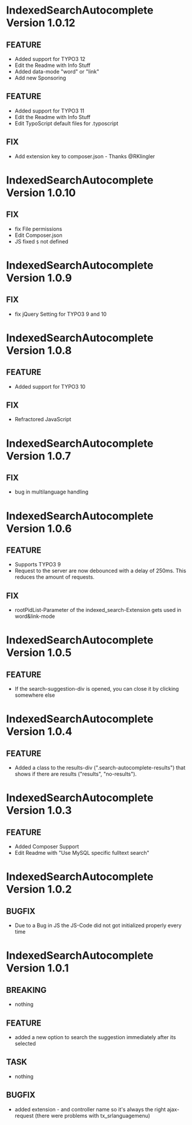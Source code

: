 # IndexedSearchAutocomplete Version 1.0.12

## FEATURE
- Added support for TYPO3 12
- Edit the Readme with Info Stuff
- Added data-mode "word" or "link"
- Add new Sponsoring

## FEATURE
- Added support for TYPO3 11
- Edit the Readme with Info Stuff
- Edit TypoScript default files for .typoscript

## FIX
- Add extension key to composer.json - Thanks @RKlingler

# IndexedSearchAutocomplete Version 1.0.10

## FIX
- fix File permissions
- Edit Composer.json
- JS fixed `$` not defined

# IndexedSearchAutocomplete Version 1.0.9

## FIX
- fix jQuery Setting for TYPO3 9 and 10

# IndexedSearchAutocomplete Version 1.0.8

## FEATURE
- Added support for TYPO3 10

## FIX
- Refractored JavaScript

# IndexedSearchAutocomplete Version 1.0.7

## FIX
- bug in multilanguage handling  


# IndexedSearchAutocomplete Version 1.0.6

## FEATURE
- Supports TYPO3 9
- Request to the server are now debounced with a delay of 250ms. This reduces the amount of requests.

## FIX
- rootPidList-Parameter of the indexed_search-Extension gets used in word&link-mode  

# IndexedSearchAutocomplete Version 1.0.5

## FEATURE
- If the search-suggestion-div is opened, you can close it by clicking somewhere else


# IndexedSearchAutocomplete Version 1.0.4

## FEATURE
- Added a class to the results-div (".search-autocomplete-results") that shows if there are results ("results", "no-results").


# IndexedSearchAutocomplete Version 1.0.3

## FEATURE
- Added Composer Support
- Edit Readme with "Use MySQL specific fulltext search"


# IndexedSearchAutocomplete Version 1.0.2

## BUGFIX
- Due to a Bug in JS the JS-Code did not got initialized properly every time


# IndexedSearchAutocomplete Version 1.0.1

## BREAKING
- nothing

## FEATURE
- added a new option to search the suggestion immediately after its selected

## TASK
- nothing

## BUGFIX
- added extension - and controller name so it's always the right ajax-request (there were problems with tx_srlanguagemenu)
